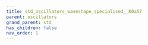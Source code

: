 ```yaml
---
title: std_oscillators_waveshape_specialised__K0a57
parent: oscillators
grand_parent: std
has_children: false
nav_order: 1
---
```

